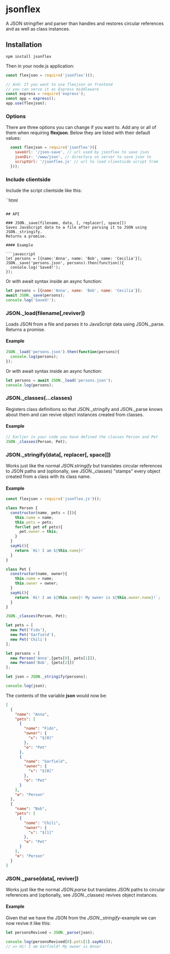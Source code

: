 # jsonflex
A JSON stringifier and parser than handles and restores circular references and as well as class instances.

## Installation

```
npm install jsonflex
```

Then in your node.js application:

```javascript
const flexjson = require('jsonflex')();

// And: If you want to use flexjson on frontend
// you can serve it as Express middleware
const express = require('express');
const app = express();
app.use(flexjson);
```

### Options
There are three options you can change if you want to. Add any or all of them when requiring **flexjson**. Below they are listed with their default values:

```javascript
  const flexjson = require('jsonflex')({
    saveUrl: '/json-save', // url used by jsonflex to save json
    jsonDir: '/www/json', // directory on server to save json to
    scriptUrl: '/jsonflex.js' // url to load clientside script from
  }));
```

### Include clientside
Include the script clientside like this:

``html
<script src="/jsonflex.js"></script>
```

## API

### JSON._save(filename, data, [, replacer[, space]])
Saves JavaScript data to a file after parsing it to JSON using JSON._stringify.
Returns a promise.

#### Example

```javascript
let persons = [{name:'Anna', name: 'Bob', name: 'Cecilia'}];
JSON._save('persons.json', persons).then(function(){
  console.log('Saved!');
});
```

Or with await syntax inside an async function:
```javascript
let persons = [{name:'Anna', name: 'Bob', name: 'Cecilia'}];
await JSON._save(persons);
console.log('Saved!');
```


### JSON._load(filename[,reviver])
Loads JSON from a file and parses it to JavaScript data using JSON._parse.
Returns a promise.

#### Example

```javascript
JSON._load('persons.json').then(function(persons){
  console.log(persons);
});
```

Or with await syntax inside an async function:
```javascript
let persons = await JSON._load('persons.json');
console.log(persons);
```

### JSON._classes(...classes)
Registers class definitions so that JSON._stringify and JSON._parse knows about them and can revive object instances created from classes.

#### Example
```javascript
// Earlier in your code you have defined the classes Person and Pet
JSON._classes(Person, Pet);
```

### JSON._stringify(data[, replacer[, space]])
Works just like the normal *JSON.stringify* but translates circular references to JSON paths and (optionally, see JSON._classes) "stamps" every object created from a class with its class name.

#### Example
```javascript
const flexjson = require('jsonflex.js')();

class Person {
  constructor(name, pets = []){
    this.name = name;
    this.pets = pets;
    for(let pet of pets){
      pet.owner = this;
    }
  }
  sayHi(){
    return `Hi! I am ${this.name}!`
  }
}

class Pet {
  constructor(name, owner){
    this.name = name;
    this.owner = owner;
  }
  sayHi(){
    return `Hi! I am ${this.name}! My owner is ${this.owner.name}!`;
  }
}

JSON._classes(Person, Pet);

let pets = [
  new Pet('Fido'),
  new Pet('Garfield'),
  new Pet('Chili')
];

let persons = [
  new Person('Anna',[pets[0], pets[1]]),
  new Person('Bob', [pets[2]])
];

let json = JSON._stringify(persons);

console.log(json);
```

The contents of the variable **json** would now be:

```json
[
  {
    "name": "Anna",
    "pets": [
      {
        "name": "Fido",
        "owner": {
          "↻": "$[0]"
        },
        "⚙": "Pet"
      },
      {
        "name": "Garfield",
        "owner": {
          "↻": "$[0]"
        },
        "⚙": "Pet"
      }
    ],
    "⚙": "Person"
  },
  {
    "name": "Bob",
    "pets": [
      {
        "name": "Chili",
        "owner": {
          "↻": "$[1]"
        },
        "⚙": "Pet"
      }
    ],
    "⚙": "Person"
  }
]
```

### JSON._parse(data[, reviver])
Works just like the normal *JSON.parse* but translates JSON paths to circular references and (optionally, see JSON._classes) revives object instances.

#### Example
Given that we have the JSON from the *JSON._stringify*-example we can now revive it like this:

```javascript
let personsRevived = JSON._parse(json);

console.log(personsRevived[0].pets[1].sayHi());
// => Hi! I am Garfield! My owner is Anna!
